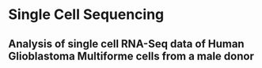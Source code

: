 # Single Cell Sequencing
## Analysis of single cell RNA-Seq data of Human Glioblastoma Multiforme cells from a male donor

